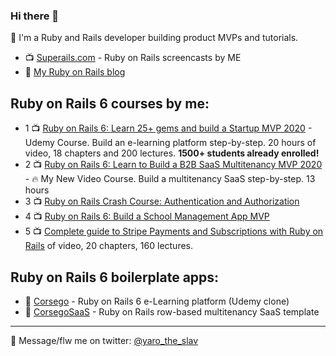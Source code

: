 ### Hi there 👋

🧐 I'm a Ruby and Rails developer building product MVPs and tutorials.

* 📺 [Superails.com](http://superails.com) - Ruby on Rails screencasts by ME
* 📕 [My Ruby on Rails blog](https://blog.corsego.com)

## Ruby on Rails 6 courses by me:

* 1 📺 [Ruby on Rails 6: Learn 25+ gems and build a Startup MVP 2020](https://www.udemy.com/course/2519558/?referralCode=4721E9D437DEE1734159) - Udemy Course. Build an e-learning platform step-by-step. 20 hours of video, 18 chapters and 200 lectures. **1500+ students already enrolled!**
* 2 📺 [Ruby on Rails 6: Learn to Build a B2B SaaS Multitenancy MVP 2020](https://gumroad.com/l/ror6saas) - 🔥 My New Video Course. Build a multitenancy SaaS step-by-step. 13 hours 
* 3 📺 [Ruby on Rails Crash Course: Authentication and Authorization](https://gumroad.com/l/rorauth)
* 4 📺 [Ruby on Rails 6: Build a School Management App MVP](https://gumroad.com/l/rorschool)
* 5 📺 [Complete guide to Stripe Payments and Subscriptions with Ruby on Rails](https://gumroad.com/l/striperails)
of video, 20 chapters, 160 lectures.

## Ruby on Rails 6 boilerplate apps:

* 💾 [Corsego](https://corsego.com) - Ruby on Rails 6 e-Learning platform (Udemy clone)
* 💾 [CorsegoSaaS](https://saas.corsego.com) - Ruby on Rails row-based multitenancy SaaS template

****

💬 Message/flw me on twitter: [@yaro_the_slav](https://twitter.com/yarotheslav)
